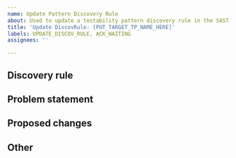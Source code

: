 ```yaml
---
name: Update Pattern Discovery Rule
about: Used to update a testability pattern discovery rule in the SAST catalogue.
title: 'Update DiscovRule: [PUT_TARGET_TP_NAME_HERE]'
labels: UPDATE_DISCOV_RULE, ACK_WAITING
assignees: ''

---
```


<!--- Please complete the sections below -->


## Discovery rule
<!--- Which testability pattern discovery rule you would like to update? -->



## Problem statement
<!--- What's the problem with the aforementioned rule -->



## Proposed changes
<!--- How would you fixed the suggested problem? -->


## Other
<!--- Any other points? -->



<!-- Thank you again for your contribution -->
